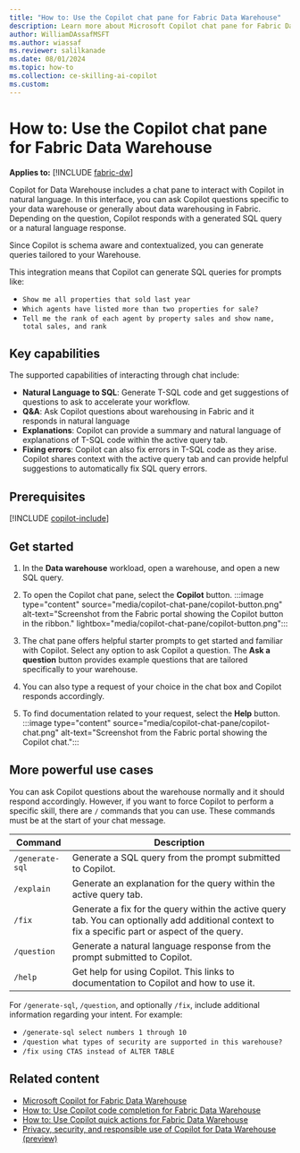 ```yaml
---
title: "How to: Use the Copilot chat pane for Fabric Data Warehouse"
description: Learn more about Microsoft Copilot chat pane for Fabric Data Warehouse, to ask questions specific to your warehouse.
author: WilliamDAssafMSFT
ms.author: wiassaf
ms.reviewer: salilkanade
ms.date: 08/01/2024
ms.topic: how-to
ms.collection: ce-skilling-ai-copilot
ms.custom:
---
```

# How to: Use the Copilot chat pane for Fabric Data Warehouse

**Applies to:** [!INCLUDE [fabric-dw](includes/applies-to-version/fabric-dw.md)]

Copilot for Data Warehouse includes a chat pane to interact with Copilot in natural language. In this interface, you can ask Copilot questions specific to your data warehouse or generally about data warehousing in Fabric. Depending on the question, Copilot responds with a generated SQL query or a natural language response.

Since Copilot is schema aware and contextualized, you can generate queries tailored to your Warehouse.

This integration means that Copilot can generate SQL queries for prompts like:

- `Show me all properties that sold last year`
- `Which agents have listed more than two properties for sale?`
- `Tell me the rank of each agent by property sales and show name, total sales, and rank`

## Key capabilities

The supported capabilities of interacting through chat include:

- **Natural Language to SQL**: Generate T-SQL code and get suggestions of questions to ask to accelerate your workflow.
- **Q&A**: Ask Copilot questions about warehousing in Fabric and it responds in natural language
- **Explanations**: Copilot can provide a summary and natural language of explanations of T-SQL code within the active query tab.
- **Fixing errors**: Copilot can also fix errors in T-SQL code as they arise. Copilot shares context with the active query tab and can provide helpful suggestions to automatically fix SQL query errors.

## Prerequisites

[!INCLUDE [copilot-include](../includes/copilot-include.md)]

## Get started

1. In the **Data warehouse** workload, open a warehouse, and open a new SQL query.
1. To open the Copilot chat pane, select the **Copilot** button.
    :::image type="content" source="media/copilot-chat-pane/copilot-button.png" alt-text="Screenshot from the Fabric portal showing the Copilot button in the ribbon." lightbox="media/copilot-chat-pane/copilot-button.png":::

1. The chat pane offers helpful starter prompts to get started and familiar with Copilot. Select any option to ask Copilot a question. The **Ask a question** button provides example questions that are tailored specifically to your warehouse.

1. You can also type a request of your choice in the chat box and Copilot responds accordingly.

1. To find documentation related to your request, select the **Help** button.
    :::image type="content" source="media/copilot-chat-pane/copilot-chat.png" alt-text="Screenshot from the Fabric portal showing the Copilot chat.":::

## More powerful use cases

You can ask Copilot questions about the warehouse normally and it should respond accordingly. However, if you want to force Copilot to perform a specific skill, there are `/` commands that you can use. These commands must be at the start of your chat message.

| Command        | Description                                                                                                 |
|----------------|-------------------------------------------------------------------------------------------------------------|
| `/generate-sql`| Generate a SQL query from the prompt submitted to Copilot.                                                    |
| `/explain`     | Generate an explanation for the query within the active query tab.                                            |
| `/fix`         | Generate a fix for the query within the active query tab. You can optionally add additional context to fix a specific part or aspect of the query. |
| `/question`    | Generate a natural language response from the prompt submitted to Copilot.                                    |
| `/help`        | Get help for using Copilot. This links to documentation to Copilot and how to use it.                    |

 For `/generate-sql`, `/question`, and optionally `/fix`, include additional information regarding your intent. For example:

- `/generate-sql select numbers 1 through 10`
- `/question what types of security are supported in this warehouse?`
- `/fix using CTAS instead of ALTER TABLE`

## Related content

- [Microsoft Copilot for Fabric Data Warehouse](copilot.md)
- [How to: Use Copilot code completion for Fabric Data Warehouse](copilot-code-completion.md)
- [How to: Use Copilot quick actions for Fabric Data Warehouse](copilot-quick-action.md)
- [Privacy, security, and responsible use of Copilot for Data Warehouse (preview)](../fundamentals/copilot-data-warehouse-privacy-security.md)
